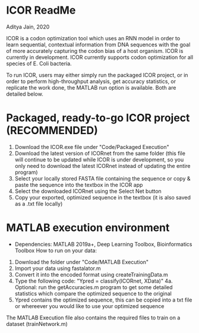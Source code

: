# ICOR ReadMe
Aditya Jain, 2020

ICOR is a codon optimization tool which uses an RNN model in order to learn sequential, contextual information from DNA sequences with the goal of more accurately capturing the codon bias of a host organism. ICOR is currently in development. ICOR currently supports codon optimization for all species of E. Coli bacteria.

To run ICOR, users may either simply run the packaged ICOR project, or in order to perform high-throughput analysis, get accuracy statistics, or replicate the work done, the MATLAB run option is available. Both are detailed below.

# Packaged, ready-to-go ICOR project (RECOMMENDED)
1. Download the ICOR.exe file under "Code/Packaged Execution"
2. Download the latest version of ICORnet from the same folder (this file will continue to be updated while ICOR is under development, so you only need to download the latest ICORnet instead of updating the entire program)
3. Select your locally stored FASTA file containing the sequence or copy & paste the sequence into the textbox in the ICOR app
4. Select the downloaded ICORnet using the Select Net button
5. Copy your exported, optimized sequence in the textbox (it is also saved as a .txt file locally)

# MATLAB execution environment
- Dependencies: MATLAB 2019a+, Deep Learning Toolbox, Bioinformatics Toolbox
How to run on your data:
1. Download the folder under "Code/MATLAB Execution"
2. Import your data using fastalator.m
3. Convert it into the encoded format using createTrainingData.m
4. Type the following code: "Ypred = classify(ICORnet, XData)"
4a. Optional: run the getAccuracies.m program to get some detailed statistics which compare the optimized sequence to the original
5. Ypred contains the optimized sequence, this can be copied into a txt file or whereever you would like to use your optimized sequence

The MATLAB Execution file also contains the required files to train on a dataset (trainNetwork.m)
